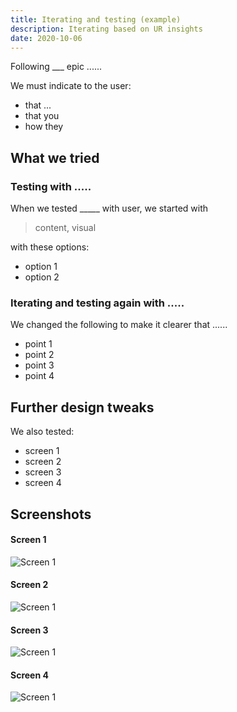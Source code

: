 ```yaml
---
title: Iterating and testing (example)
description: Iterating based on UR insights
date: 2020-10-06
---
```


Following ___ epic ......

We must indicate to the user:
* that ...
* that you
* how they

## What we tried
### Testing with .....
When we tested _____ with user, we started with

> content, visual

with these options:
* option 1
* option 2

### Iterating and testing again with .....

We changed the following to make it clearer that ......
* point 1
* point 2
* point 3
* point 4


## Further design tweaks

We also tested:
* screen 1
* screen 2
* screen 3
* screen 4


## Screenshots

#### Screen 1
<img src="/images/example-post/02-search-results.png" alt="Screen 1">


#### Screen 2
<img src="/images/example-post/02-search-results.png" alt="Screen 1">


#### Screen 3
<img src="/images/example-post/02-search-results.png" alt="Screen 1">


#### Screen 4
<img src="/images/example-post/02-search-results.png" alt="Screen 1">
